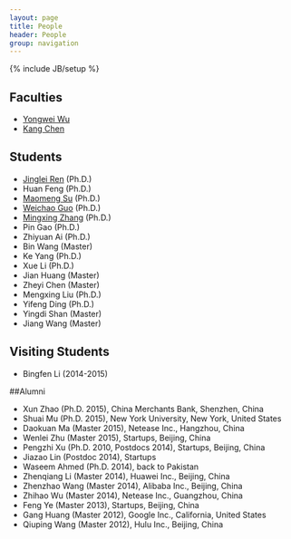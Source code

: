 ```yaml
---
layout: page
title: People
header: People
group: navigation
---
```

{% include JB/setup %}

## Faculties
* [Yongwei Wu](/~yongweiwu)
* [Kang Chen](/~kangchen)

## Students
* [Jinglei Ren](http://jinglei.ren.systems) (Ph.D.)
* Huan Feng (Ph.D.)
* [Maomeng Su](https://www.linkedin.com/profile/view?id=349373945) (Ph.D.)
* [Weichao Guo](http://weichaoguo.github.io) (Ph.D.)
* [Mingxing Zhang](http://james0zan.github.io) (Ph.D.)
* Pin Gao (Ph.D.)
* Zhiyuan Ai (Ph.D.)
* Bin Wang (Master)
* Ke Yang (Ph.D.)
* Xue Li (Ph.D.)
* Jian Huang (Master)
* Zheyi Chen (Master)
* Mengxing Liu (Ph.D.)
* Yifeng Ding (Ph.D.)
* Yingdi Shan (Master)
* Jiang Wang (Master)

## Visiting Students
* Bingfen Li (2014-2015)

##Alumni
* Xun Zhao (Ph.D. 2015), China Merchants Bank, Shenzhen, China
* Shuai Mu (Ph.D. 2015), New York University, New York, United States
* Daokuan Ma (Master 2015), Netease Inc., Hangzhou, China
* Wenlei Zhu (Master 2015), Startups, Beijing, China
* Pengzhi Xu (Ph.D. 2010, Postdocs 2014), Startups, Beijing, China
* Jiazao Lin (Postdoc 2014), Startups
* Waseem Ahmed (Ph.D. 2014), back to Pakistan
* Zhenqiang Li (Master 2014), Huawei Inc., Beijing, China
* Zhenzhao Wang (Master 2014), Alibaba Inc., Beijing, China
* Zhihao Wu (Master 2014), Netease Inc., Guangzhou, China
* Feng Ye (Master 2013), Startups, Beijing, China
* Gang Huang (Master 2012), Google Inc., California, United States
* Qiuping Wang (Master 2012), Hulu Inc., Beijing, China
